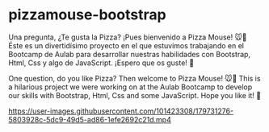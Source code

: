 # pizzamouse-bootstrap
Una pregunta, ¿Te gusta la Pizza?
¡Pues bienvenido a Pizza Mouse! 🐭🍕
Éste es un divertidísimo proyecto en el que estuvimos trabajando en el Bootcamp de Aulab para desarrollar nuestras habilidades con Bootstrap, Html, Css y algo de JavaScript. ¡Espero que os guste! 🤤

One question, do you like Pizza?
Then welcome to Pizza Mouse! 🐭🍕
This is a hilarious project we were working on at the Aulab Bootcamp to develop our skills with Bootstrap, Html, Css and some JavaScript. Hope you like it! 🤤


https://user-images.githubusercontent.com/101423308/179731276-5803928c-5dc9-49d5-ad86-1efe2692c21d.mp4
